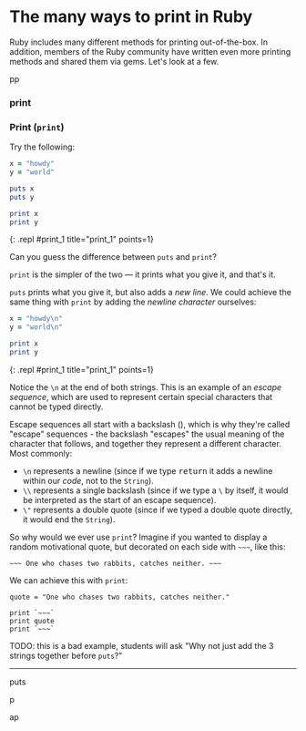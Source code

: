 # The many ways to print in Ruby

Ruby includes many different methods for printing out-of-the-box. In addition, members of the Ruby community have written even more printing methods and shared them via gems. Let's look at a few.

pp

### print

### Print (`print`)

Try the following:

```ruby
x = "howdy"
y = "world"

puts x
puts y

print x
print y
```
{: .repl #print_1 title="print_1" points=1}

Can you guess the difference between `puts` and `print`?

`print` is the simpler of the two — it prints what you give it, and that's it.

`puts` prints what you give it, but also adds a _new line_. We could achieve the same thing with `print` by adding the _newline character_ ourselves:

```ruby
x = "howdy\n"
y = "world\n"

print x
print y
```
{: .repl #print_1 title="print_1" points=1}

Notice the `\n` at the end of both strings. This is an example of an _escape sequence_, which are used to represent certain special characters that cannot be typed directly.

Escape sequences all start with a backslash (\), which is why they're called "escape" sequences - the backslash "escapes" the usual meaning of the character that follows, and together they represent a different character. Most commonly:

- `\n` represents a newline (since if we type <kbd>return</kbd> it adds a newline within our _code_, not to the `String`).
- `\\` represents a single backslash (since if we type a `\` by itself, it would be interpreted as the start of an escape sequence).
- `\"` represents a double quote (since if we typed a double quote directly, it would end the `String`).

So why would we ever use `print`? Imagine if you wanted to display a random motivational quote, but decorated on each side with `~~~`, like this:

```
~~~ One who chases two rabbits, catches neither. ~~~
```

We can achieve this with `print`:

```
quote = "One who chases two rabbits, catches neither."

print `~~~`
print quote
print `~~~`
```

TODO: this is a bad example, students will ask "Why not just add the 3 strings together before `puts`?"

---

puts

p

ap 
